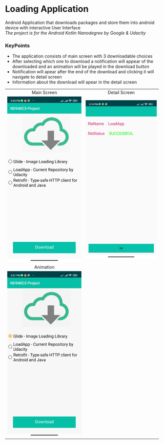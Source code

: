 # Loading Application
Android Application that downloads packages and store them into android device with interactive User Interface\
_The project is for the Android Kotlin Nanodegree by Google & Udacity_
### KeyPoints
* The application consists of main screen with 3 downloadable choices
* After selecting which one to download a notification will appear of the downloaded and an animation will be played in the download button
* Notification will apear after the end of the download and clicking it will navigate to detail screen
* Information about the download will apear in the detail screen
<table>
  <tr>
    <td align="center">Main Screen</td>
     <td align="center">Detail Screen</td>
  </tr>
  <tr>
    <td><img src="/screenshots/Screenshot_2023-02-04-17-00-41-308_com.udacity.jpg"></td>
   <td><img src="/screenshots/Screenshot_2023-02-04-17-10-50-002_com.udacity.jpg"></td>
  </tr>
  <tr>
     <td align="center">Animation</td>
   </tr>
   <tr>
     <td><img src="/screenshots/Screenrecorder-2023-02-04-17-01-03-75.gif"></td>
   </tr>
 </table>

